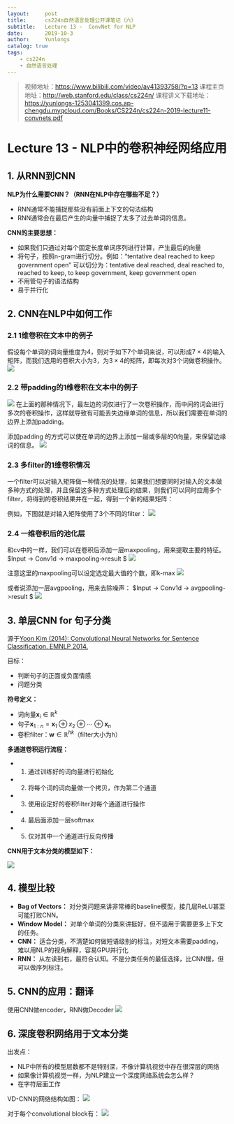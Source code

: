 ```yaml
---
layout:     post
title:      cs224n自然语言处理公开课笔记（六）
subtitle:   Lecture 13 -  ConvNet for NLP
date:       2019-10-3
author:     Yunlongs
catalog: true
tags:
    - cs224n
    - 自然语言处理
---
```


>视频地址：https://www.bilibili.com/video/av41393758/?p=13
课程主页地址：http://web.stanford.edu/class/cs224n/
课程讲义下载地址：https://yunlongs-1253041399.cos.ap-chengdu.myqcloud.com/Books/CS224n/cs224n-2019-lecture11-convnets.pdf

# Lecture 13 -  NLP中的卷积神经网络应用

## 1. 从RNN到CNN

**NLP为什么需要CNN？（RNN在NLP中存在哪些不足？）**
- RNN通常不能捕捉那些没有前面上下文的句法结构
- RNN通常会在最后产生的向量中捕捉了太多了过去单词的信息。

**CNN的主要思想：**
- 如果我们只通过对每个固定长度单词序列进行计算，产生最后的向量
- 将句子，按照n-gram进行切分。例如：“tentative deal reached to keep government open”
可以切分为：tentative deal reached, deal reached to, reached to keep, to keep government, keep government open
- 不用管句子的语法结构
- 易于并行化

## 2. CNN在NLP中如何工作
### 2.1 1维卷积在文本中的例子

假设每个单词的词向量维度为4，则对于如下7个单词来说，可以形成$7 \times 4$的输入矩阵，而我们选用的卷积大小为3，为$3 \times 4$的矩阵，即每次对3个词做卷积操作。
![](https://yunlongs-1253041399.cos.ap-chengdu.myqcloud.com/image/Stanford/42.png)

### 2.2 带padding的1维卷积在文本中的例子

![](https://yunlongs-1253041399.cos.ap-chengdu.myqcloud.com/image/Stanford/43.png)
在上面的那种情况下，最左边的词仅进行了一次卷积操作，而中间的词会进行多次的卷积操作，这样就导致有可能丢失边缘单词的信息，所以我们需要在单词的边界上添加padding。

添加padding 的方式可以使在单词的边界上添加一层或多层的0向量，来保留边缘词的信息。
![](https://yunlongs-1253041399.cos.ap-chengdu.myqcloud.com/image/Stanford/44.png)

### 2.3 多filter的1维卷积情况
一个filter可以对输入矩阵做一种情况的处理，如果我们想要同时对输入的文本做多种方式的处理，并且保留这多种方式处理后的结果，则我们可以同时应用多个filter，将得到的卷积结果并在一起，得到一个新的结果矩阵：

例如，下图就是对输入矩阵使用了3个不同的filter：
![](https://yunlongs-1253041399.cos.ap-chengdu.myqcloud.com/image/Stanford/45.png)

### 2.4 一维卷积后的池化层
和cv中的一样，我们可以在卷积后添加一层maxpooling，用来提取主要的特征。
$Input -> Conv1d -> maxpooling->result $
![](https://yunlongs-1253041399.cos.ap-chengdu.myqcloud.com/image/Stanford/46.png)

注意这里的maxpooling可以设定选定最大值的个数，即k-max
![](https://yunlongs-1253041399.cos.ap-chengdu.myqcloud.com/image/Stanford/48.png)

或者说添加一层avgpooling，用来去除噪声：
$Input -> Conv1d -> avgpooling->result $
![](https://yunlongs-1253041399.cos.ap-chengdu.myqcloud.com/image/Stanford/47.png)

## 3. 单层CNN for 句子分类

源于[Yoon Kim (2014): Convolutional Neural Networks for Sentence 
Classification. EMNLP 2014.](https://arxiv.org/pdf/1408.5882.pdf)

目标：
- 判断句子的正面或负面情感
- 问题分类

**符号定义：**
- 词向量$\mathbf{x}_{i} \in \mathbb{R}^{k}$
- 句子$\mathbf{x}_{1: n}=\mathbf{x}_{1} \oplus x_{2} \oplus \cdots \oplus \mathbf{x}_{n}$
- 卷积filter：$\mathbf{w} \in \mathbb{R}^{h k}$（filter大小为h）

**多通道卷积运行流程：**
- 1. 通过训练好的词向量进行初始化
- 2. 将每个词的词向量做一个拷贝，作为第二个通道
- 3. 使用设定好的卷积filter对每个通道进行操作
- 4. 最后面添加一层softmax
- 5. 仅对其中一个通道进行反向传播

**CNN用于文本分类的模型如下：**

![](https://yunlongs-1253041399.cos.ap-chengdu.myqcloud.com/image/Stanford/49.png)

## 4. 模型比较
- **Bag of Vectors：** 对分类问题来讲非常棒的baseline模型，接几层ReLU甚至可能打败CNN。
- **Window Model：** 对单个单词的分类来讲挺好，但不适用于需要更多上下文的任务。
- **CNN：** 适合分类，不清楚如何做短语级别的标注，对短文本需要padding，难以用NLP的视角解释，容易GPU并行化
- **RNN：** 从左读到右，最符合认知。不是分类任务的最佳选择，比CNN慢，但可以做序列标注。

## 5. CNN的应用：翻译
使用CNN做encoder，RNN做Decoder
![](https://yunlongs-1253041399.cos.ap-chengdu.myqcloud.com/image/Stanford/50.png)

## 6. 深度卷积网络用于文本分类
出发点：
- NLP中所有的模型层数都不是特别深，不像计算机视觉中存在很深层的网络
- 如果像计算机视觉一样，为NLP建立一个深度网络系统会怎么样？
- 在字符层面工作

VD-CNN的网络结构如图：
![](https://yunlongs-1253041399.cos.ap-chengdu.myqcloud.com/image/Stanford/51.png)

对于每个convolutional block有：
![](https://yunlongs-1253041399.cos.ap-chengdu.myqcloud.com/image/Stanford/52.png)